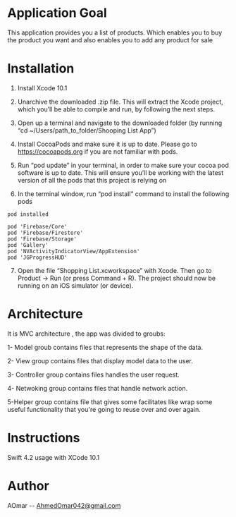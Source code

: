 

# Application Goal
This application provides you a list of products. Which enables you to buy the product you want and also enables you to add any product for sale



# Installation

1. Install  Xcode 10.1 


2. Unarchive the downloaded .zip file. This will extract the Xcode project, which you’ll be able to compile and run, by following the next steps.

3. Open up a terminal and navigate to the downloaded folder (by running “cd ~/Users/path_to_folder/Shooping List App”)

4. Install CocoaPods and make sure it is up to date. Please go to https://cocoapods.org if you are not familiar with pods.

5. Run “pod update” in your terminal, in order to make sure your cocoa pod software is up to date. This will ensure you’ll be working with the latest version of all the pods that this project is relying on

6. In the terminal window, run “pod install” command to install the following pods
```
pod installed  

pod 'Firebase/Core'
pod 'Firebase/Firestore'
pod 'Firebase/Storage'
pod 'Gallery'      
pod 'NVActivityIndicatorView/AppExtension'
pod 'JGProgressHUD'
```

7. Open the file “Shopping List.xcworkspace” with Xcode. Then go to Product -> Run (or press Command + R). The project should now be running on an iOS simulator (or device).



# Architecture 
It is MVC architecture ,   the app was divided  to  groubs:  

1- Model groub contains files that represents the shape of the data. 

2- View group contains files that display model data to the user.

3- Controller group contains files handles the user request. 

4- Netwoking group contains files that handle network action.

5-Helper group contains file that gives some facilitates like wrap some useful functionality that you're going to reuse over and over again. 



# Instructions
Swift 4.2 usage with XCode 10.1 



# Author 
AOmar --  AhmedOmar042@gmail.com


